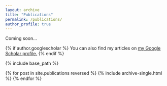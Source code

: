 ```yaml
---
layout: archive
title: "Publications"
permalink: /publications/
author_profile: true
---
```

Coming soon...

<!-- Insert some kind of image overlay in the preamble -->

{% if author.googlescholar %}
  You can also find my articles on <u><a href="{{author.googlescholar}}">my Google Scholar profile</a>.</u>
{% endif %}

{% include base_path %}

{% for post in site.publications reversed %}
  {% include archive-single.html %}
{% endfor %}
